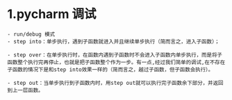 # 1.pycharm 调试
	- run/debug 模式
	- step into：单步执行，遇到子函数就进入并且继续单步执行（简而言之，进入子函数）；

	- step over：在单步执行时，在函数内遇到子函数时不会进入子函数内单步执行，而是将子函数整个执行完再停止，也就是把子函数整个作为一步。有一点,经过我们简单的调试,在不存在子函数的情况下是和step into效果一样的（简而言之，越过子函数，但子函数会执行）。

	- step out：当单步执行到子函数内时，用step out就可以执行完子函数余下部分，并返回到上一层函数。
